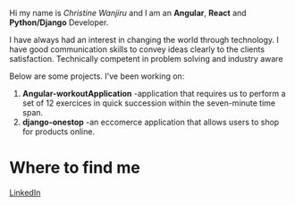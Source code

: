 Hi my name is *Christine Wanjiru* and l am an **Angular**, **React** and **Python/Django** Developer.

I have always had an interest in changing the world through technology. 
I have good communication skills to convey ideas clearly to the clients satisfaction. 
Technically competent in problem solving and industry aware

Below are some projects. I've been working on:
1. **Angular-workoutApplication** -application that requires us to perform a set of 12 exercices in quick succession within the seven-minute time span.
2. **django-onestop** -an eccomerce application that allows users to shop for products online.

# Where to find me
[LinkedIn](https://www.linkedin.com/in/christine-gacuiri)


<!--
**cwanjiru/cwanjiru** is a ✨ _special_ ✨ repository because its `README.md` (this file) appears on your GitHub profile.

Here are some ideas to get you started:

- 🔭 I’m currently working on ...
- 🌱 I’m currently learning ...
- 👯 I’m looking to collaborate on ...
- 🤔 I’m looking for help with ...
- 💬 Ask me about ...
- 📫 How to reach me: ...
- 😄 Pronouns: ...
- ⚡ Fun fact: ...
-->
